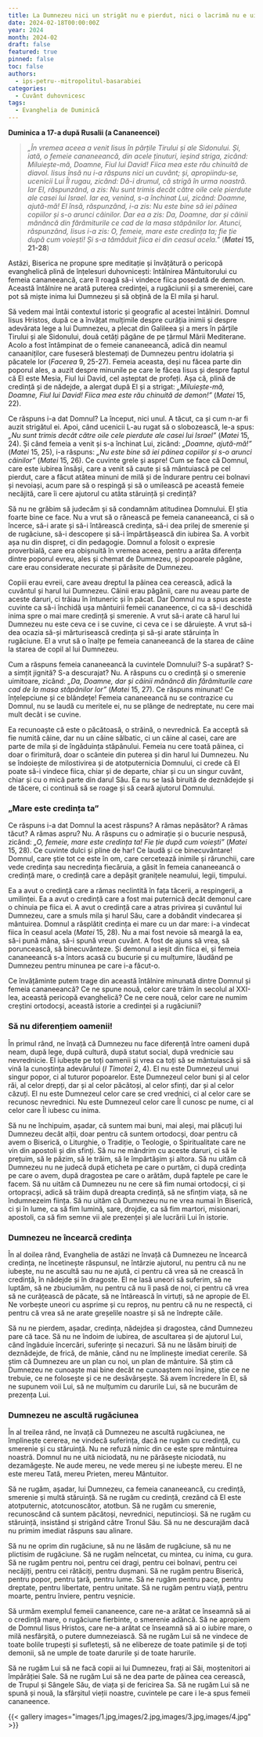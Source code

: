 ```yaml
---
title: La Dumnezeu nici un strigăt nu e pierdut, nici o lacrimă nu e uitată
date: 2024-02-18T00:00:00Z
year: 2024
month: 2024-02
draft: false
featured: true
pinned: false
toc: false
authors:
  - ips-petru--mitropolitul-basarabiei  
categories:
  - Cuvânt duhovnicesc
tags:
  - Evanghelia de Duminică
---
```

**Duminica a 17-a după Rusalii (a Cananeencei)**

> _„În vremea aceea a venit Iisus în părțile Tirului și ale Sidonului. Și, iată, o femeie cananeeancă, din acele ținuturi, ieșind striga, zicând: Miluiește-mă, Doamne, Fiul lui David! Fiica mea este rău chinuită de diavol. Iisus însă nu i-a răspuns nici un cuvânt; și, apropiindu-se, ucenicii Lui Îl rugau, zicând: Dă-i drumul, că strigă în urma noastră. Iar El, răspunzând, a zis: Nu sunt trimis decât către oile cele pierdute ale casei lui Israel. Iar ea, venind, s-a închinat Lui, zicând: Doamne, ajută-mă! El însă, răspunzând, i-a zis: Nu este bine să iei pâinea copiilor și s-o arunci câinilor. Dar ea a zis: Da, Doamne, dar și câinii mănâncă din fărâmiturile ce cad de la masa stăpânilor lor. Atunci, răspunzând, Iisus i-a zis: O, femeie, mare este credința ta; fie ție după cum voiești! Și s-a tămăduit fiica ei din ceasul acela."_ (**_Matei_ 15, 21-28**)

Astăzi, Biserica ne propune spre meditație și învățătură o pericopă evanghelică plină de înțelesuri duhovnicești: întâlnirea Mântuitorului cu femeia cananeeancă, care îl roagă să-i vindece fiica posedată de demon. Această întâlnire ne arată puterea credinței, a rugăciunii și a smereniei, care pot să miște inima lui Dumnezeu și să obțină de la El mila și harul.

Să vedem mai întâi contextul istoric și geografic al acestei întâlniri. Domnul Iisus Hristos, după ce a învățat mulțimile despre curăția inimii și despre adevărata lege a lui Dumnezeu, a plecat din Galileea și a mers în părțile Tirului și ale Sidonului, două cetăți păgâne de pe țărmul Mării Mediterane. Acolo a fost întâmpinat de o femeie cananeeancă, adică din neamul canaaniților, care fuseseră blestemați de Dumnezeu pentru idolatria și păcatele lor (_Facerea_ 9, 25-27). Femeia aceasta, deși nu făcea parte din poporul ales, a auzit despre minunile pe care le făcea Iisus și despre faptul că El este Mesia, Fiul lui David, cel așteptat de profeți. Așa că, plină de credință și de nădejde, a alergat după El și a strigat: _„Miluiește-mă, Doamne, Fiul lui David! Fiica mea este rău chinuită de demon!”_  (_Matei_ 15, 22).

Ce răspuns i-a dat Domnul? La început, nici unul. A tăcut, ca și cum n-ar fi auzit strigătul ei. Apoi, când ucenicii L-au rugat să o slobozească, le-a spus: _„Nu sunt trimis decât către oile cele pierdute ale casei lui Israel”_ (_Matei_ 15, 24). Și când femeia a venit și s-a închinat Lui, zicând: _„Doamne, ajută-mă!”_ (_Matei_ 15, 25), i-a răspuns: _„Nu este bine să iei pâinea copiilor și s-o arunci câinilor”_ (_Matei_ 15, 26). Ce cuvinte grele și aspre! Cum se face că Domnul, care este iubirea însăși, care a venit să caute și să mântuiască pe cel pierdut, care a făcut atâtea minuni de milă și de îndurare pentru cei bolnavi și nevoiași, acum pare să o respingă și să o umilească pe această femeie necăjită, care îi cere ajutorul cu atâta stăruință și credință?

Să nu ne grăbim să judecăm și să condamnăm atitudinea Domnului. El știa foarte bine ce face. Nu a vrut să o rănească pe femeia cananeeancă, ci să o încerce, să-i arate și să-i întărească credința, să-i dea prilej de smerenie și de rugăciune, să-i descopere și să-i împărtășească din iubirea Sa. A vorbit așa nu din dispreț, ci din pedagogie. Domnul a folosit o expresie proverbială, care era obișnuită în vremea aceea, pentru a arăta diferența dintre poporul evreu, ales și chemat de Dumnezeu, și popoarele păgâne, care erau considerate necurate și părăsite de Dumnezeu.

Copiii erau evreii, care aveau dreptul la pâinea cea cerească, adică la cuvântul și harul lui Dumnezeu. Câinii erau păgânii, care nu aveau parte de aceste daruri, ci trăiau în întuneric și în păcat. Dar Domnul nu a spus aceste cuvinte ca să-i închidă ușa mântuirii femeii cananeence, ci ca să-i deschidă inima spre o mai mare credință și smerenie. A vrut să-i arate că harul lui Dumnezeu nu este ceva ce i se cuvine, ci ceva ce i se dăruiește. A vrut să-i dea ocazia să-și mărturisească credința și să-și arate stăruința în rugăciune. El a vrut să o înalțe pe femeia cananeeancă de la starea de câine la starea de copil al lui Dumnezeu.

Cum a răspuns femeia cananeeancă la cuvintele Domnului? S-a supărat? S-a simțit jignită? S-a descurajat? Nu. A răspuns cu o credință și o smerenie uimitoare, zicând: _„Da, Doamne, dar și câinii mănâncă din fărâmiturile care cad de la masa stăpânilor lor”_ (_Matei_ 15, 27). Ce răspuns minunat! Ce înțelepciune și ce blândețe! Femeia cananeeancă nu se contrazice cu Domnul, nu se laudă cu meritele ei, nu se plânge de nedreptate, nu cere mai mult decât i se cuvine.

Ea recunoaște că este o păcătoasă, o străină, o nevrednică. Ea acceptă să fie numită câine, dar nu un câine sălbatic, ci un câine al casei, care are parte de mila și de îngăduința stăpânului. Femeia nu cere toată pâinea, ci doar o firimitură, doar o scânteie din puterea și din harul lui Dumnezeu. Nu se îndoiește de milostivirea și de atotputernicia Domnului, ci crede că El poate să-i vindece fiica, chiar și de departe, chiar și cu un singur cuvânt, chiar și cu o mică parte din darul Său. Ea nu se lasă biruită de deznădejde și de tăcere, ci continuă să se roage și să ceară ajutorul Domnului.

### „Mare este credința ta”

Ce răspuns i-a dat Domnul la acest răspuns? A rămas nepăsător? A rămas tăcut? A rămas aspru? Nu. A răspuns cu o admirație și o bucurie nespusă, zicând: _„O, femeie, mare este credința ta! Fie ție după cum voiești”_ (_Matei_ 15, 28). Ce cuvinte dulci și pline de har! Ce laudă și ce binecuvântare! Domnul, care știe tot ce este în om, care cercetează inimile și rărunchii, care vede credința sau necredința fiecăruia, a găsit în femeia cananeeancă o credință mare, o credință care a depășit granițele neamului, legii, timpului.

Ea a avut o credință care a rămas neclintită în fața tăcerii, a respingerii, a umilinței. Ea a avut o credință care a fost mai puternică decât demonul care o chinuia pe fiica ei. A avut o credință care a atras privirea și cuvântul lui Dumnezeu, care a smuls mila și harul Său, care a dobândit vindecarea și mântuirea. Domnul a răsplătit credința ei mare cu un dar mare: i-a vindecat fiica în ceasul acela (_Matei_ 15, 28). Nu a mai fost nevoie să meargă la ea, să-i pună mâna, să-i spună vreun cuvânt. A fost de ajuns să vrea, să poruncească, să binecuvânteze. Și demonul a ieșit din fiica ei, și femeia cananeeancă s-a întors acasă cu bucurie și cu mulțumire, lăudând pe Dumnezeu pentru minunea pe care i-a făcut-o.

Ce învățăminte putem trage din această întâlnire minunată dintre Domnul și femeia cananeeancă? Ce ne spune nouă, celor care trăim în secolul al XXI-lea, această pericopă evanghelică? Ce ne cere nouă, celor care ne numim creștini ortodocși, această istorie a credinței și a rugăciunii?

### Să nu diferențiem oamenii!

În primul rând, ne învață că Dumnezeu nu face diferență între oameni după neam, după lege, după cultură, după statut social, după vrednicie sau nevrednicie. El iubește pe toți oamenii și vrea ca toți să se mântuiască și să vină la cunoștința adevărului (_I Timotei_ 2, 4). El nu este Dumnezeul unui singur popor, ci al tuturor popoarelor. Este Dumnezeul celor buni și al celor răi, al celor drepți, dar și al celor păcătoși, al celor sfinți, dar și al celor căzuți. El nu este Dumnezeul celor care se cred vrednici, ci al celor care se recunosc nevrednici. Nu este Dumnezeul celor care Îl cunosc pe nume, ci al celor care Îl iubesc cu inima.

Să nu ne închipuim, așadar, că suntem mai buni, mai aleși, mai plăcuți lui Dumnezeu decât alții, doar pentru că suntem ortodocși, doar pentru că avem o Biserică, o Liturghie, o Tradiție, o Teologie, o Spiritualitate care ne vin din apostoli și din sfinți. Să nu ne mândrim cu aceste daruri, ci să le prețuim, să le păzim, să le trăim, să le împărtășim și altora. Să nu uităm că Dumnezeu nu ne judecă după eticheta pe care o purtăm, ci după credința pe care o avem, după dragostea pe care o arătăm, după faptele pe care le facem. Să nu uităm că Dumnezeu nu ne cere să fim numai ortodocși, ci și ortopracși, adică să trăim după dreapta credință, să ne sfințim viața, să ne îndumnezeim ființa. Să nu uităm că Dumnezeu nu ne vrea numai în Biserică, ci și în lume, ca să fim lumină, sare, drojdie, ca să fim martori, misionari, apostoli, ca să fim semne vii ale prezenței și ale lucrării Lui în istorie.

### Dumnezeu ne încearcă credința

În al doilea rând, Evanghelia de astăzi ne învață că Dumnezeu ne încearcă credința, ne încetinește răspunsul, ne întârzie ajutorul, nu pentru că nu ne iubește, nu ne ascultă sau nu ne ajută, ci pentru că vrea să ne crească în credință, în nădejde și în dragoste. El ne lasă uneori să suferim, să ne luptăm, să ne zbuciumăm, nu pentru că nu îi pasă de noi, ci pentru că vrea să ne curățească de păcate, să ne întărească în virtuți, să ne apropie de El. Ne vorbește uneori cu asprime și cu reproș, nu pentru că nu ne respectă, ci pentru că vrea să ne arate greșelile noastre și să ne îndrepte căile.

Să nu ne pierdem, așadar, credința, nădejdea și dragostea, când Dumnezeu pare că tace. Să nu ne îndoim de iubirea, de ascultarea și de ajutorul Lui, când îngăduie încercări, suferințe și necazuri. Să nu ne lăsăm biruiți de deznădejde, de frică, de mânie, când nu ne împlinește imediat cererile. Să știm că Dumnezeu are un plan cu noi, un plan de mântuire. Să știm că Dumnezeu ne cunoaște mai bine decât ne cunoaștem noi înșine, știe ce ne trebuie, ce ne folosește și ce ne desăvârșește. Să avem încredere în El, să ne supunem voii Lui, să ne mulțumim cu darurile Lui, să ne bucurăm de prezența Lui.

### Dumnezeu ne ascultă rugăciunea

În al treilea rând, ne învață că Dumnezeu ne ascultă rugăciunea, ne împlinește cererea, ne vindecă suferința, dacă ne rugăm cu credință, cu smerenie și cu stăruință. Nu ne refuză nimic din ce este spre mântuirea noastră. Domnul nu ne uită niciodată, nu ne părăsește niciodată, nu dezamăgește. Ne aude mereu, ne vede mereu și ne iubește mereu. El ne este mereu Tată, mereu Prieten, mereu Mântuitor.

Să ne rugăm, așadar, lui Dumnezeu, ca femeia cananeeancă, cu credință, smerenie și multă stăruință. Să ne rugăm cu credință, crezând că El este atotputernic, atotcunoscător, atotbun. Să ne rugăm cu smerenie, recunoscând că suntem păcătoși, nevrednici, neputincioși. Să ne rugăm cu stăruință, insistând și strigând către Tronul Său. Să nu ne descurajăm dacă nu primim imediat răspuns sau alinare.

Să nu ne oprim din rugăciune, să nu ne lăsăm de rugăciune, să nu ne plictisim de rugăciune. Să ne rugăm neîncetat, cu mintea, cu inima, cu gura. Să ne rugăm pentru noi, pentru cei dragi, pentru cei bolnavi, pentru cei necăjiți, pentru cei rătăciți, pentru dușmani. Să ne rugăm pentru Biserică, pentru popor, pentru țară, pentru lume. Să ne rugăm pentru pace, pentru dreptate, pentru libertate, pentru unitate. Să ne rugăm pentru viață, pentru moarte, pentru înviere, pentru veșnicie.

Să urmăm exemplul femeii cananeence, care ne-a arătat ce înseamnă să ai o credință mare, o rugăciune fierbinte, o smerenie adâncă. Să ne apropiem de Domnul Iisus Hristos, care ne-a arătat ce înseamnă să ai o iubire mare, o milă nesfârșită, o putere dumnezeiască. Să ne rugăm Lui să ne vindece de toate bolile trupești și sufletești, să ne elibereze de toate patimile și de toți demonii, să ne umple de toate darurile și de toate harurile.

Să ne rugăm Lui să ne facă copii ai lui Dumnezeu, frați ai Săi, moștenitori ai împărăției Sale. Să ne rugăm Lui să ne dea parte de pâinea cea cerească, de Trupul și Sângele Său, de viața și de fericirea Sa. Să ne rugăm Lui să ne spună și nouă, la sfârșitul vieții noastre, cuvintele pe care i le-a spus femeii cananeence.

{{< gallery images="images/1.jpg,images/2.jpg,images/3.jpg,images/4.jpg" >}}